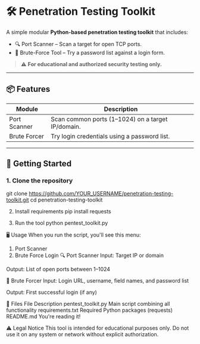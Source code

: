 # 🛠️ Penetration Testing Toolkit

A simple modular **Python-based penetration testing toolkit** that includes:

- 🔍 Port Scanner – Scan a target for open TCP ports.
- 🔐 Brute-Force Tool – Try a password list against a login form.

> ⚠️ **For educational and authorized security testing only.**

---

## 📦 Features

| Module           | Description                                       |
|------------------|---------------------------------------------------|
| Port Scanner     | Scan common ports (1–1024) on a target IP/domain. |
| Brute Forcer     | Try login credentials using a password list.      |

---

## 🚀 Getting Started

### 1. Clone the repository
git clone https://github.com/YOUR_USERNAME/penetration-testing-toolkit.git
cd penetration-testing-toolkit

2. Install requirements
pip install requests

4. Run the tool
python pentest_toolkit.py

🖥️ Usage
When you run the script, you'll see this menu:
1. Port Scanner
2. Brute Force Login
🔍 Port Scanner
Input: Target IP or domain

Output: List of open ports between 1–1024

🔐 Brute Forcer
Input: Login URL, username, field names, and password list

Output: First successful login (if any)

📁 Files
File	Description
pentest_toolkit.py	Main script combining all functionality
requirements.txt	Required Python packages (requests)
README.md	You're reading it!

⚠️ Legal Notice
This tool is intended for educational purposes only.
Do not use it on any system or network without explicit authorization.
